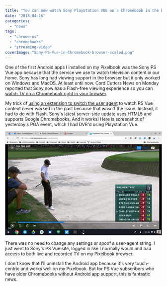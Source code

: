 ```yaml
---
title: "You can now watch Sony PlayStation VUE on a Chromebook in the browser"
date: "2018-04-16"
categories: 
  - "news"
tags: 
  - "chrome-os"
  - "chromebooks"
  - "streaming-video"
coverImage: "Sony-PS-Vue-in-Chromebook-browser-scaled.png"
---
```


One of the first Android apps I installed on my Pixelbook was the Sony PS Vue app because that the service we use to watch television content in our home. Sony has long had viewing support in the browser but it only worked on Windows and MacOS. At least until now. Cord Cutters News on Monday reported that Sony now has a Flash-free viewing experience so you can [watch TV on a Chromebook right in your browser](https://www.cordcuttersnews.com/playstation-vue-adds-support-for-google-chromebooks/).

My trick of [using an extension to switch the user agent](https://aboutchromebooks.com/how-to/how-to-spoof-your-chromebook-user-agent-for-sites-that-dont-support-chrome-os/) to watch PS Vue content never worked in the past because that wasn't the issue. Instead, it had to do with Flash. Sony's latest server-side update uses HTML5 and supports Google Chromebooks. And it works! Here is screenshot of yesterday's PGA event, which I had DVR'd using Playstation Vue.

[![Sony PS Vue in Chromebook browser](images/Sony-PS-Vue-in-Chromebook-browser.png)](https://aboutchromebooks.com/wp-content/uploads/2018/04/Sony-PS-Vue-in-Chromebook-browser.png)

There was no need to change any settings or spoof a user-agent string. I just went to Sony's PS Vue site, logged in like I normally would and had access to both live and recorded TV on my Pixelbook browser.

I don't know that I'll uninstall the Android app because it's very touch-centric and works well on my Pixelbook. But for PS Vue subscribers who have older Chromebooks without Android app support, this is fantastic news.
